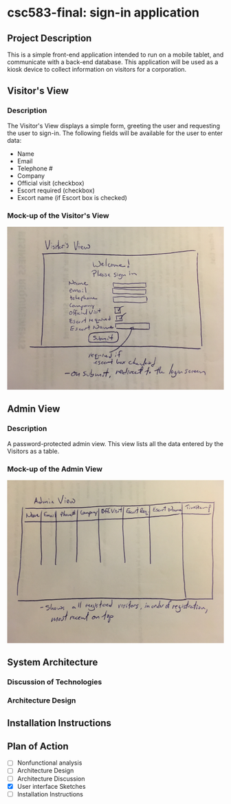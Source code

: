 # csc583-final: sign-in application
## Project Description
This is a simple front-end application intended to run on a mobile tablet, and communicate with
a back-end database.  This application will be used as a kiosk device to collect information on
visitors for a corporation.

## Visitor's View
### Description
The Visitor's View displays a simple form, greeting the user and requesting the user to sign-in.
The following fields will be available for the user to enter data:
 * Name
 * Email
 * Telephone #
 * Company
 * Official visit (checkbox)
 * Escort required (checkbox)
 * Excort name (if Escort box is checked)
### Mock-up of the Visitor's View
![Visitor's View](/mock-up/visitors_view.JPG)

## Admin View
### Description
A password-protected admin view.  This view lists all the data entered by the Visitors as a table.

### Mock-up of the Admin View
![Admin View](/mock-up/admin_view.JPG)

## System Architecture
### Discussion of Technologies
### Architecture Design

## Installation Instructions

## Plan of Action
 - [ ] Nonfunctional analysis
 - [ ] Architecture Design
 - [ ] Architecture Discussion
 - [X] User interface Sketches
 - [ ] Installation Instructions